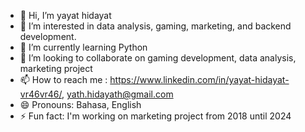 - 👋 Hi, I’m yayat hidayat
- 👀 I’m interested in data analysis, gaming, marketing, and backend development.
- 🌱 I’m currently learning Python
- 💞️ I’m looking to collaborate on gaming development, data analysis, marketing project
- 📫 How to reach me :  https://www.linkedin.com/in/yayat-hidayat-vr46vr46/,   yath.hidayath@gmail.com 
- 😄 Pronouns: Bahasa, English
- ⚡ Fun fact: I'm working on marketing project from 2018 until 2024

<!---
yath-NA/yath-NA is a ✨ special ✨ repository because its `README.md` (this file) appears on your GitHub profile.
You can click the Preview link to take a look at your changes.
--->
